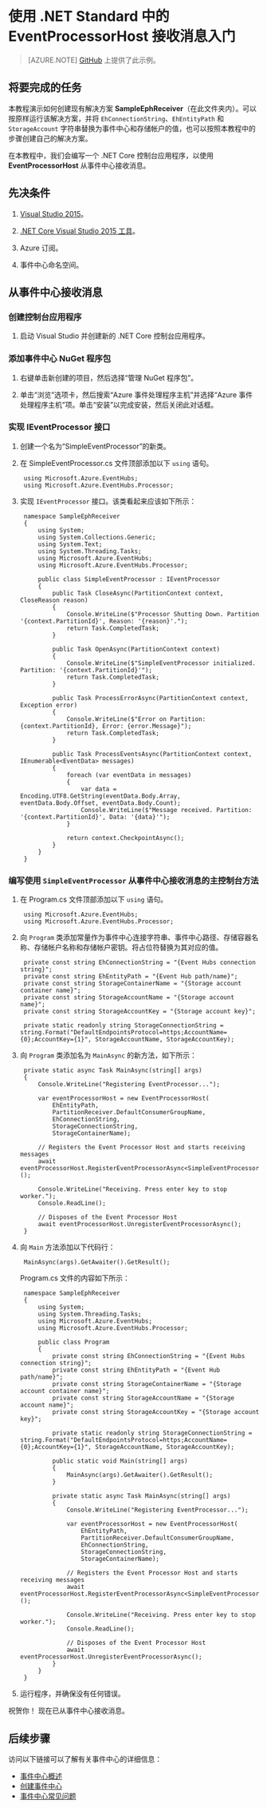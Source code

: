 <properties
    pageTitle="使用 .NET Standard 从 Azure 事件中心接收事件 | Azure"
    description="使用 .NET Standard 中的 EventProcessorHost 接收消息入门"
    services="event-hubs"
    documentationcenter="na"
    author="jtaubensee"
    manager="timlt"
    editor="" />
<tags
    ms.assetid=""
    ms.service="event-hubs"
    ms.devlang="na"
    ms.topic="article"
    ms.tgt_pltfrm="na"
    ms.workload="na"
    ms.date="01/30/2017"
    wacn.date="03/24/2017"
    ms.author="jotaub" />  


# 使用 .NET Standard 中的 EventProcessorHost 接收消息入门

> [AZURE.NOTE]
[GitHub](https://github.com/Azure/azure-event-hubs/tree/master/samples/SampleEphReceiver) 上提供了此示例。

## 将要完成的任务

本教程演示如何创建现有解决方案 **SampleEphReceiver**（在此文件夹内）。可以按原样运行该解决方案，并将 `EhConnectionString`、`EhEntityPath` 和 `StorageAccount` 字符串替换为事件中心和存储帐户的值，也可以按照本教程中的步骤创建自己的解决方案。

在本教程中，我们会编写一个 .NET Core 控制台应用程序，以使用 **EventProcessorHost** 从事件中心接收消息。

## 先决条件

1. [Visual Studio 2015](http://www.visualstudio.com)。

2. [.NET Core Visual Studio 2015 工具](http://www.microsoft.com/net/core)。

3. Azure 订阅。

4. 事件中心命名空间。
    
## 从事件中心接收消息

### 创建控制台应用程序

1. 启动 Visual Studio 并创建新的 .NET Core 控制台应用程序。

### 添加事件中心 NuGet 程序包

1. 右键单击新创建的项目，然后选择“管理 NuGet 程序包”。

2. 单击“浏览”选项卡，然后搜索“Azure 事件处理程序主机”并选择“Azure 事件处理程序主机”项。单击“安装”以完成安装，然后关闭此对话框。

### 实现 IEventProcessor 接口

1. 创建一个名为“SimpleEventProcessor”的新类。

2. 在 SimpleEventProcessor.cs 文件顶部添加以下 `using` 语句。

        using Microsoft.Azure.EventHubs;
        using Microsoft.Azure.EventHubs.Processor;

3. 实现 `IEventProcessor` 接口。该类看起来应该如下所示：

        namespace SampleEphReceiver
        {
            using System;
            using System.Collections.Generic;
            using System.Text;
            using System.Threading.Tasks;
            using Microsoft.Azure.EventHubs;
            using Microsoft.Azure.EventHubs.Processor;
    
            public class SimpleEventProcessor : IEventProcessor
            {
                public Task CloseAsync(PartitionContext context, CloseReason reason)
                {
                    Console.WriteLine($"Processor Shutting Down. Partition '{context.PartitionId}', Reason: '{reason}'.");
                    return Task.CompletedTask;
                }
    
                public Task OpenAsync(PartitionContext context)
                {
                    Console.WriteLine($"SimpleEventProcessor initialized. Partition: '{context.PartitionId}'");
                    return Task.CompletedTask;
                }
    
                public Task ProcessErrorAsync(PartitionContext context, Exception error)
                {
                    Console.WriteLine($"Error on Partition: {context.PartitionId}, Error: {error.Message}");
                    return Task.CompletedTask;
                }
    
                public Task ProcessEventsAsync(PartitionContext context, IEnumerable<EventData> messages)
                {
                    foreach (var eventData in messages)
                    {
                        var data = Encoding.UTF8.GetString(eventData.Body.Array, eventData.Body.Offset, eventData.Body.Count);
                        Console.WriteLine($"Message received. Partition: '{context.PartitionId}', Data: '{data}'");
                    }
    
                    return context.CheckpointAsync();
                }
            }
        }

### 编写使用 `SimpleEventProcessor` 从事件中心接收消息的主控制台方法

1. 在 Program.cs 文件顶部添加以下 `using` 语句。

        using Microsoft.Azure.EventHubs;
        using Microsoft.Azure.EventHubs.Processor;

2. 向 `Program` 类添加常量作为事件中心连接字符串、事件中心路径、存储容器名称、存储帐户名称和存储帐户密钥。将占位符替换为其对应的值。

        private const string EhConnectionString = "{Event Hubs connection string}";
        private const string EhEntityPath = "{Event Hub path/name}";
        private const string StorageContainerName = "{Storage account container name}";
        private const string StorageAccountName = "{Storage account name}";
        private const string StorageAccountKey = "{Storage account key}";

        private static readonly string StorageConnectionString = string.Format("DefaultEndpointsProtocol=https;AccountName={0};AccountKey={1}", StorageAccountName, StorageAccountKey);

3. 向 `Program` 类添加名为 `MainAsync` 的新方法，如下所示：

        private static async Task MainAsync(string[] args)
        {
            Console.WriteLine("Registering EventProcessor...");

            var eventProcessorHost = new EventProcessorHost(
                EhEntityPath,
                PartitionReceiver.DefaultConsumerGroupName,
                EhConnectionString,
                StorageConnectionString,
                StorageContainerName);

            // Registers the Event Processor Host and starts receiving messages
            await eventProcessorHost.RegisterEventProcessorAsync<SimpleEventProcessor>();

            Console.WriteLine("Receiving. Press enter key to stop worker.");
            Console.ReadLine();

            // Disposes of the Event Processor Host
            await eventProcessorHost.UnregisterEventProcessorAsync();
        }

3. 向 `Main` 方法添加以下代码行：

        MainAsync(args).GetAwaiter().GetResult();

	Program.cs 文件的内容如下所示：

        namespace SampleEphReceiver
        {
            using System;
            using System.Threading.Tasks;
            using Microsoft.Azure.EventHubs;
            using Microsoft.Azure.EventHubs.Processor;
    
            public class Program
            {
                private const string EhConnectionString = "{Event Hubs connection string}";
                private const string EhEntityPath = "{Event Hub path/name}";
                private const string StorageContainerName = "{Storage account container name}";
                private const string StorageAccountName = "{Storage account name}";
                private const string StorageAccountKey = "{Storage account key}";
    
                private static readonly string StorageConnectionString = string.Format("DefaultEndpointsProtocol=https;AccountName={0};AccountKey={1}", StorageAccountName, StorageAccountKey);
    
                public static void Main(string[] args)
                {
                    MainAsync(args).GetAwaiter().GetResult();
                }
    
                private static async Task MainAsync(string[] args)
                {
                    Console.WriteLine("Registering EventProcessor...");
    
                    var eventProcessorHost = new EventProcessorHost(
                        EhEntityPath,
                        PartitionReceiver.DefaultConsumerGroupName,
                        EhConnectionString,
                        StorageConnectionString,
                        StorageContainerName);
    
                    // Registers the Event Processor Host and starts receiving messages
                    await eventProcessorHost.RegisterEventProcessorAsync<SimpleEventProcessor>();
    
                    Console.WriteLine("Receiving. Press enter key to stop worker.");
                    Console.ReadLine();
    
                    // Disposes of the Event Processor Host
                    await eventProcessorHost.UnregisterEventProcessorAsync();
                }
            }
        }

4. 运行程序，并确保没有任何错误。
  
祝贺你！ 现在已从事件中心接收消息。

## 后续步骤
访问以下链接可以了解有关事件中心的详细信息：

* [事件中心概述](/documentation/articles/event-hubs-what-is-event-hubs/)
* [创建事件中心](/documentation/articles/event-hubs-create/)
* [事件中心常见问题](/documentation/articles/event-hubs-faq/)

<!---HONumber=Mooncake_0320_2017-->
<!--Update_Description:new article about how to receiving the standard event from Azure event hubs with dotnet-->